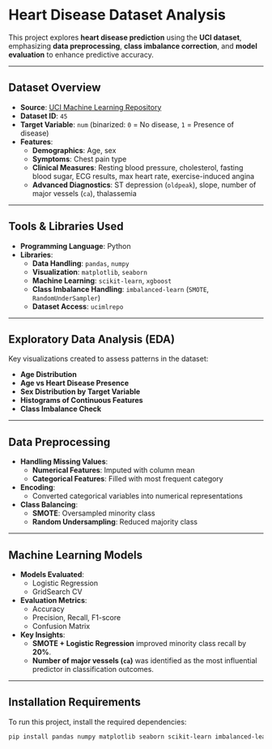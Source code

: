 # **Heart Disease Dataset Analysis**  

This project explores **heart disease prediction** using the **UCI dataset**, emphasizing **data preprocessing**, **class imbalance correction**, and **model evaluation** to enhance predictive accuracy.  

---

## **Dataset Overview**  

- **Source**: [UCI Machine Learning Repository](https://archive.ics.uci.edu/ml/datasets/heart+Disease)  
- **Dataset ID**: `45`  
- **Target Variable**: `num` (binarized: `0` = No disease, `1` = Presence of disease)  
- **Features**:  
  - **Demographics**: Age, sex  
  - **Symptoms**: Chest pain type  
  - **Clinical Measures**: Resting blood pressure, cholesterol, fasting blood sugar, ECG results, max heart rate, exercise-induced angina  
  - **Advanced Diagnostics**: ST depression (`oldpeak`), slope, number of major vessels (`ca`), thalassemia  

---

## **Tools & Libraries Used**  

- **Programming Language**: Python  
- **Libraries**:  
  - **Data Handling**: `pandas`, `numpy`  
  - **Visualization**: `matplotlib`, `seaborn`  
  - **Machine Learning**: `scikit-learn`, `xgboost`  
  - **Class Imbalance Handling**: `imbalanced-learn` (`SMOTE`, `RandomUnderSampler`)  
  - **Dataset Access**: `ucimlrepo`  

---

## **Exploratory Data Analysis (EDA)**  

Key visualizations created to assess patterns in the dataset:  

- **Age Distribution**  
- **Age vs Heart Disease Presence**  
- **Sex Distribution by Target Variable**  
- **Histograms of Continuous Features**  
- **Class Imbalance Check**  

---

## **Data Preprocessing**  

- **Handling Missing Values**:  
  - **Numerical Features**: Imputed with column mean  
  - **Categorical Features**: Filled with most frequent category  
- **Encoding**:  
  - Converted categorical variables into numerical representations  
- **Class Balancing**:  
  - **SMOTE**: Oversampled minority class  
  - **Random Undersampling**: Reduced majority class  

---

## **Machine Learning Models**  

- **Models Evaluated**:  
  - Logistic Regression  
  - GridSearch CV 
- **Evaluation Metrics**:  
  - Accuracy  
  - Precision, Recall, F1-score  
  - Confusion Matrix  
- **Key Insights**:  
  - **SMOTE + Logistic Regression** improved minority class recall by **20%**.  
  - **Number of major vessels (`ca`)** was identified as the most influential predictor in classification outcomes.  

---

## **Installation Requirements**  

To run this project, install the required dependencies:

```bash
pip install pandas numpy matplotlib seaborn scikit-learn imbalanced-learn xgboost ucimlrepo
